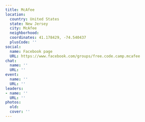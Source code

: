 ```yaml
---
title: McAfee
location:
  country: United States
  state: New Jersey
  city: McAfee
  neighborhood: 
  coordinates: 41.178429, -74.540437
  plusCode: ''
social:
  name: Facebook page
  URL: https://www.facebook.com/groups/free.code.camp.mcafee
chat:
  name: ''
  URL: ''
event:
  name: ''
  URL: ''
leaders:
- name: ''
  URL: ''
photos:
  old: 
  cover: ''
---
```

